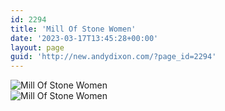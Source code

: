 ```yaml
---
id: 2294
title: 'Mill Of Stone Women'
date: '2023-03-17T13:45:28+00:00'
layout: page
guid: 'http://new.andydixon.com/?page_id=2294'
---
```


![Mill Of Stone Women](https://i0.wp.com/assets.g8x2.ldn.idrivee2-23.com/posters/Mill%20Of%20Stone%20Women%2001.jpg?w=1200&ssl=1 "Mill Of Stone Women")  
![Mill Of Stone Women](https://i0.wp.com/assets.g8x2.ldn.idrivee2-23.com/posters/Mill%20Of%20Stone%20Women%2002.jpg?w=1200&ssl=1 "Mill Of Stone Women")